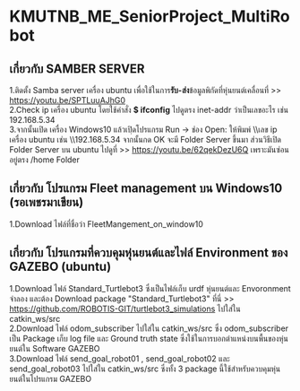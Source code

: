 # KMUTNB_ME_SeniorProject_MultiRobot
## เกี่ยวกับ SAMBER SERVER 
1.ติดตั้ง Samba server เครื่อง ubuntu เพื่อใช้ในการ**รับ-ส่ง**ข้อมูลพิกัดที่หุ่นยนต์เคลื่อนที่ >> https://youtu.be/SPTLuuAJhG0 <br />
2.Check ip เครื่อง ubuntu โดยใช้คำสั่ง **$ ifconfig** ไปดูตรง inet-addr ว่าเป็นเลขอะไร เช่น 192.168.5.34 <br />
3.จากนั้นเปิด เครื่อง Windows10 แล้วเปฺิดโปรแกรม Run -> ช่อง Open: ให้พิมพ์ \\\เลข ip เครื่อง ubuntu เช่น \\\192.168.5.34 จากนั้นกด OK จะมี Folder Server ขึ้นมา ส่วนวิธีเปิด Folder Server บน ubuntu ไปดูที่ >> https://youtu.be/62qekDezU6Q เพราะมันซ่อนอยู่ตรง /home Folder
## 
## เกี่ยวกับ โปรแกรม Fleet management บน Windows10 (รอเพชรมาเขียน)
1.Download ไฟล์ที่ชื่อว่า FleetMangement_on_window10
##
## เกี่ยวกับ โปรแกรมที่ควบคุมหุ่นยนต์และไฟล์ Environment ของ GAZEBO (ubuntu)
1.Download ไฟล์ Standard_Turtlebot3 ซึ่งเป็นไฟล์เก็บ urdf หุ่นยนต์และ Envoronment จำลอง และต้อง Download package "Standard_Turtlebot3" ที่นี่ >> https://github.com/ROBOTIS-GIT/turtlebot3_simulations ไปใส่ใน catkin_ws/src <br />
2.Download ไฟล์ odom_subscriber ไปใส่ใน catkin_ws/src  ซึ่ง odom_subscriber เป็น  Package เก็บ log file และ Ground truth state ซึ่งใช้ในการบอกตำแหน่งบนพื้นของหุ่นยนต์ใน Software GAZEBO <br />
3.Download ไฟล์ send_goal_robot01 , send_goal_robot02 และ send_goal_robot03 ไปใส่ใน catkin_ws/src ซึ่งทั้ง 3 package นี้ใช้สำหรับควบคุมหุ่นยนต์ในโปรแกรม GAZEBO
